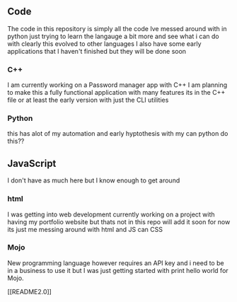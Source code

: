 ## Code
The code in this repository is simply all the code Ive messed around with in python just trying to learn the langauge a bit more and see what i can do with clearly this evolved to other languages I also have some early applications that I haven't finished but they will be done soon 

###  C++
I am currently working on a Password manager app with C++ I am planning to make this a fully functional application with many features its in the C++ file or at least the early version with just the CLI utilities 

### Python 
this has alot of my automation and early hyptothesis with my  can python do this?? 

## JavaScript
I don't have as much here but I know enough to get around 

### html 
I was getting into web development currently working on a project with having my portfolio website but thats not in this repo will add it soon for now its just me messing around with html and JS can CSS 

### Mojo 
New programming language however requires an API key and i need to be in a business to use it but I was just getting started with print hello world for Mojo. 

[[README2.0]]
